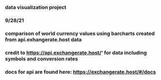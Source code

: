 ### data visualization project


### 9/28/21


### comparison of world currency values using barcharts created from api.exhangerate.host data


### credit to https://api.exchangerate.host/' for data including symbols and conversion rates

### docs for api are found here:  https://exchangerate.host/#/docs

